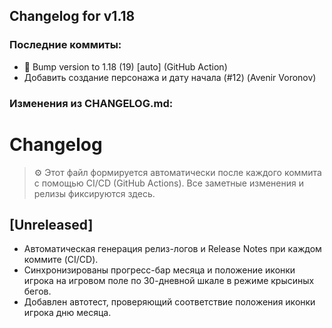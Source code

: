 ## Changelog for v1.18

### Последние коммиты:
- 🔖 Bump version to 1.18 (19) [auto] (GitHub Action)
- Добавить создание персонажа и дату начала (#12) (Avenir Voronov)
### Изменения из CHANGELOG.md:
# Changelog

> ⚙️ Этот файл формируется автоматически после каждого коммита с помощью CI/CD (GitHub Actions). Все заметные изменения и релизы фиксируются здесь.

## [Unreleased]
- Автоматическая генерация релиз-логов и Release Notes при каждом коммите (CI/CD). 
- Синхронизированы прогресс-бар месяца и положение иконки игрока на игровом поле по 30-дневной шкале в режиме крысиных бегов.
- Добавлен автотест, проверяющий соответствие положения иконки игрока дню месяца. 